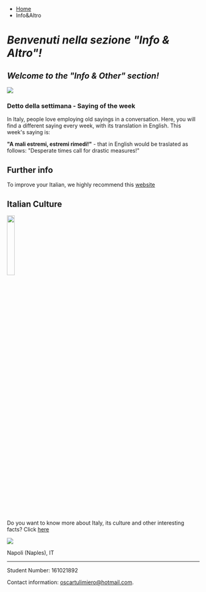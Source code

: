 <ul class="breadcrumb">
  <li><a href="index.html">Home</a></li>
  <li>Info&Altro</li>
</ul>

<h1><i>Benvenuti nella sezione <strong>"Info & Altro"</strong>!</i></h1>

<h2><i>Welcome to the <strong>"Info & Other"</strong> section!</i></h2>

<img src="https://cdn.pixabay.com/photo/2017/04/15/20/17/italy-2233374_960_720.jpg">
<Venezia (Venice), IT>

<h3> Detto della settimana - Saying of the week </h3>

<p> In Italy, people love employing old sayings in a conversation. Here, you will find a different saying every week, with its translation in English. This week's saying is: 

<strong>"A mali estremi, estremi rimedi!"</strong> - that in English would be traslated as follows: 
"Desperate times call for drastic measures!"


<h2>Further info</h2>

<p>To improve your Italian, we highly recommend this <a href="https://www.duolingo.com/course/it/en/Learn-Italian-Online">website</a></p>

<h2>Italian Culture</h2> <img src="https://c1.staticflickr.com/8/7092/13963870801_4866d8314e_b.jpg" width="20%">

<p>Do you want to know more about Italy, its culture and other interesting facts? Click <a href="https://www.livescience.com/44376-italian-culture.html">here</a></p>

<img src="https://upload.wikimedia.org/wikipedia/commons/thumb/1/1e/Napoli_-_Golfo_all%27alba_dalla_stazione_marittima_-_panoramio.jpg/1280px-Napoli_-_Golfo_all%27alba_dalla_stazione_marittima_-_panoramio.jpg" heigth="65%" lenght="80%">
<p> Napoli (Naples), IT</p>




<hr>


<footer>
  <p>Student Number: 161021892</p>
  <p>Contact information: <a href="mailto:oscartulimiero@hotmail.com">oscartulimiero@hotmail.com</a>.</p>
</footer>

